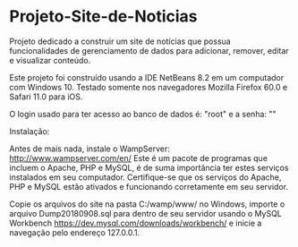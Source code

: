 # Projeto-Site-de-Noticias

Projeto dedicado a construir um site de notícias que possua funcionalidades de gerenciamento de dados para adicionar, remover, editar e visualizar conteúdo.

Este projeto foi construído usando a IDE NetBeans 8.2 em um computador com Windows 10.
Testado somente nos navegadores Mozilla Firefox 60.0 e Safari 11.0 para iOS.

O login usado para ter acesso ao banco de dados é: "root" e a senha: ""

Instalação:

Antes de mais nada, instale o WampServer: http://www.wampserver.com/en/ Este é um pacote de programas que incluem o Apache, PHP e MySQL, é de suma importância ter estes serviços instalados em seu computador. Certifique-se que os serviços do Apache, PHP e MySQL estão ativados e funcionando corretamente em seu servidor.

Copie os arquivos do site na pasta C:/wamp/www/ no Windows, importe o arquivo Dump20180908.sql para dentro de seu servidor usando o MySQL Workbench https://dev.mysql.com/downloads/workbench/ e inicie a navegação pelo endereço 127.0.0.1.
